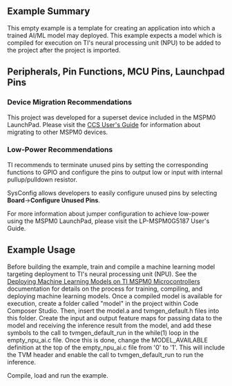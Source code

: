 ## Example Summary

This empty example is a template for creating an application into which a trained AI/ML model may deployed.
This example expects a model which is compiled for execution on TI's neural processing unit (NPU) to be added
to the project after the project is imported.
 
## Peripherals, Pin Functions, MCU Pins, Launchpad Pins

### Device Migration Recommendations
This project was developed for a superset device included in the MSPM0 LaunchPad. Please
visit the [CCS User's Guide](https://software-dl.ti.com/msp430/esd/MSPM0-SDK/latest/docs/english/tools/ccs_ide_guide/doc_guide/doc_guide-srcs/ccs_ide_guide.html#sysconfig-project-migration)
for information about migrating to other MSPM0 devices.

### Low-Power Recommendations
TI recommends to terminate unused pins by setting the corresponding functions to
GPIO and configure the pins to output low or input with internal
pullup/pulldown resistor.

SysConfig allows developers to easily configure unused pins by selecting **Board**→**Configure Unused Pins**.

For more information about jumper configuration to achieve low-power using the
MSPM0 LaunchPad, please visit the LP-MSPM0G5187 User's Guide.

## Example Usage
Before building the example, train and compile a machine learning model targeting
deployment to TI's neural processing unit (NPU).
See the [Deploying Machine Learning Models on TI MSPM0 Microcontrollers](https://www.ti.com/lit/sdaa039) documentation for
details on the process for training, compiling, and deploying machine learning models.
Once a compiled model is available for execution, create a folder called "model" in the project within
Code Composer Studio.  Then, insert the model.a and tvmgen_default.h files into this folder.
Create the input and output feature maps for passing data to the model and receiving the inference result from the model,
and add these symbols to the call to tvmgen_default_run in the while(1) loop in the empty_npu_ai.c file.
Once this is done, change the MODEL_AVAILABLE definition at the top of the empty_npu_ai.c file from '0' to '1'.  This
will include the TVM header and enable the call to tvmgen_default_run to run the inference.

Compile, load and run the example.

